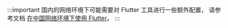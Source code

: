 :::important
国内的网络环境下可能需要对 Flutter 工具进行一些额外配置，
请参考文档 [在中国网络环境下使用 Flutter][]。
:::

[using Flutter in China]: /community/china
[在中国网络环境下使用 Flutter]: https://docs.flutter.cn/community/china/
